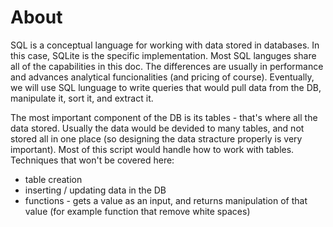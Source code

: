 # About
SQL is a conceptual language for working with data stored in databases. In this case, SQLite is the specific implementation. Most SQL languges share all of the capabilities in this doc. The differences are usually in performance and advances analytical funcionalities (and pricing of course).
Eventually, we will use SQL lunguage to write queries that would pull data from the DB, manipulate it, sort it, and extract it.

The most important component of the DB is its tables - that's where all the data stored. Usually the data would be devided to many tables, and not stored all in one place (so designing the data stracture properly is very important). Most of this script would handle how to work with tables.
Techniques that won't be covered here:
* table creation
* inserting / updating data in the DB
* functions - gets a value as an input, and returns manipulation of that value (for example function that remove white spaces)
